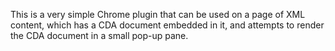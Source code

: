 This is a very simple Chrome plugin that can be used on a page of XML content, which has a CDA document embedded in it, and attempts to render the CDA document in a small pop-up pane.
